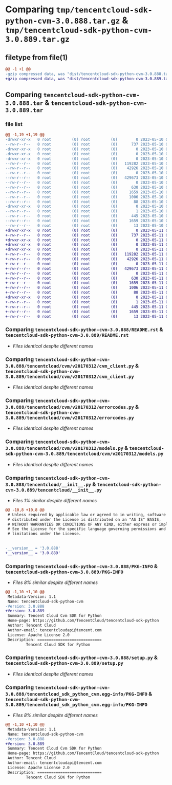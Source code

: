 # Comparing `tmp/tencentcloud-sdk-python-cvm-3.0.888.tar.gz` & `tmp/tencentcloud-sdk-python-cvm-3.0.889.tar.gz`

## filetype from file(1)

```diff
@@ -1 +1 @@
-gzip compressed data, was "dist/tencentcloud-sdk-python-cvm-3.0.888.tar", last modified: Wed May 10 02:02:54 2023, max compression
+gzip compressed data, was "dist/tencentcloud-sdk-python-cvm-3.0.889.tar", last modified: Thu May 11 02:37:26 2023, max compression
```

## Comparing `tencentcloud-sdk-python-cvm-3.0.888.tar` & `tencentcloud-sdk-python-cvm-3.0.889.tar`

### file list

```diff
@@ -1,19 +1,19 @@
-drwxr-xr-x   0 root         (0) root         (0)        0 2023-05-10 02:02:54.000000 tencentcloud-sdk-python-cvm-3.0.888/
--rw-r--r--   0 root         (0) root         (0)      737 2023-05-10 02:02:54.000000 tencentcloud-sdk-python-cvm-3.0.888/README.rst
-drwxr-xr-x   0 root         (0) root         (0)        0 2023-05-10 02:02:54.000000 tencentcloud-sdk-python-cvm-3.0.888/tencentcloud/
-drwxr-xr-x   0 root         (0) root         (0)        0 2023-05-10 02:02:54.000000 tencentcloud-sdk-python-cvm-3.0.888/tencentcloud/cvm/
-drwxr-xr-x   0 root         (0) root         (0)        0 2023-05-10 02:02:54.000000 tencentcloud-sdk-python-cvm-3.0.888/tencentcloud/cvm/v20170312/
--rw-r--r--   0 root         (0) root         (0)   119282 2023-05-10 02:02:54.000000 tencentcloud-sdk-python-cvm-3.0.888/tencentcloud/cvm/v20170312/cvm_client.py
--rw-r--r--   0 root         (0) root         (0)    42926 2023-05-10 02:02:54.000000 tencentcloud-sdk-python-cvm-3.0.888/tencentcloud/cvm/v20170312/errorcodes.py
--rw-r--r--   0 root         (0) root         (0)        0 2023-05-10 02:02:54.000000 tencentcloud-sdk-python-cvm-3.0.888/tencentcloud/cvm/v20170312/__init__.py
--rw-r--r--   0 root         (0) root         (0)   429673 2023-05-10 02:02:54.000000 tencentcloud-sdk-python-cvm-3.0.888/tencentcloud/cvm/v20170312/models.py
--rw-r--r--   0 root         (0) root         (0)        0 2023-05-10 02:02:54.000000 tencentcloud-sdk-python-cvm-3.0.888/tencentcloud/cvm/__init__.py
--rw-r--r--   0 root         (0) root         (0)      630 2023-05-10 02:02:54.000000 tencentcloud-sdk-python-cvm-3.0.888/tencentcloud/__init__.py
--rw-r--r--   0 root         (0) root         (0)     1659 2023-05-10 02:02:54.000000 tencentcloud-sdk-python-cvm-3.0.888/PKG-INFO
--rw-r--r--   0 root         (0) root         (0)     1006 2023-05-10 02:02:54.000000 tencentcloud-sdk-python-cvm-3.0.888/setup.py
--rw-r--r--   0 root         (0) root         (0)       88 2023-05-10 02:02:54.000000 tencentcloud-sdk-python-cvm-3.0.888/setup.cfg
-drwxr-xr-x   0 root         (0) root         (0)        0 2023-05-10 02:02:54.000000 tencentcloud-sdk-python-cvm-3.0.888/tencentcloud_sdk_python_cvm.egg-info/
--rw-r--r--   0 root         (0) root         (0)        1 2023-05-10 02:02:54.000000 tencentcloud-sdk-python-cvm-3.0.888/tencentcloud_sdk_python_cvm.egg-info/dependency_links.txt
--rw-r--r--   0 root         (0) root         (0)      445 2023-05-10 02:02:54.000000 tencentcloud-sdk-python-cvm-3.0.888/tencentcloud_sdk_python_cvm.egg-info/SOURCES.txt
--rw-r--r--   0 root         (0) root         (0)     1659 2023-05-10 02:02:54.000000 tencentcloud-sdk-python-cvm-3.0.888/tencentcloud_sdk_python_cvm.egg-info/PKG-INFO
--rw-r--r--   0 root         (0) root         (0)       13 2023-05-10 02:02:54.000000 tencentcloud-sdk-python-cvm-3.0.888/tencentcloud_sdk_python_cvm.egg-info/top_level.txt
+drwxr-xr-x   0 root         (0) root         (0)        0 2023-05-11 02:37:26.000000 tencentcloud-sdk-python-cvm-3.0.889/
+-rw-r--r--   0 root         (0) root         (0)      737 2023-05-11 02:37:26.000000 tencentcloud-sdk-python-cvm-3.0.889/README.rst
+drwxr-xr-x   0 root         (0) root         (0)        0 2023-05-11 02:37:26.000000 tencentcloud-sdk-python-cvm-3.0.889/tencentcloud/
+drwxr-xr-x   0 root         (0) root         (0)        0 2023-05-11 02:37:26.000000 tencentcloud-sdk-python-cvm-3.0.889/tencentcloud/cvm/
+drwxr-xr-x   0 root         (0) root         (0)        0 2023-05-11 02:37:26.000000 tencentcloud-sdk-python-cvm-3.0.889/tencentcloud/cvm/v20170312/
+-rw-r--r--   0 root         (0) root         (0)   119282 2023-05-11 02:37:26.000000 tencentcloud-sdk-python-cvm-3.0.889/tencentcloud/cvm/v20170312/cvm_client.py
+-rw-r--r--   0 root         (0) root         (0)    42926 2023-05-11 02:37:26.000000 tencentcloud-sdk-python-cvm-3.0.889/tencentcloud/cvm/v20170312/errorcodes.py
+-rw-r--r--   0 root         (0) root         (0)        0 2023-05-11 02:37:26.000000 tencentcloud-sdk-python-cvm-3.0.889/tencentcloud/cvm/v20170312/__init__.py
+-rw-r--r--   0 root         (0) root         (0)   429673 2023-05-11 02:37:26.000000 tencentcloud-sdk-python-cvm-3.0.889/tencentcloud/cvm/v20170312/models.py
+-rw-r--r--   0 root         (0) root         (0)        0 2023-05-11 02:37:26.000000 tencentcloud-sdk-python-cvm-3.0.889/tencentcloud/cvm/__init__.py
+-rw-r--r--   0 root         (0) root         (0)      630 2023-05-11 02:37:26.000000 tencentcloud-sdk-python-cvm-3.0.889/tencentcloud/__init__.py
+-rw-r--r--   0 root         (0) root         (0)     1659 2023-05-11 02:37:26.000000 tencentcloud-sdk-python-cvm-3.0.889/PKG-INFO
+-rw-r--r--   0 root         (0) root         (0)     1006 2023-05-11 02:37:26.000000 tencentcloud-sdk-python-cvm-3.0.889/setup.py
+-rw-r--r--   0 root         (0) root         (0)       88 2023-05-11 02:37:26.000000 tencentcloud-sdk-python-cvm-3.0.889/setup.cfg
+drwxr-xr-x   0 root         (0) root         (0)        0 2023-05-11 02:37:26.000000 tencentcloud-sdk-python-cvm-3.0.889/tencentcloud_sdk_python_cvm.egg-info/
+-rw-r--r--   0 root         (0) root         (0)        1 2023-05-11 02:37:26.000000 tencentcloud-sdk-python-cvm-3.0.889/tencentcloud_sdk_python_cvm.egg-info/dependency_links.txt
+-rw-r--r--   0 root         (0) root         (0)      445 2023-05-11 02:37:26.000000 tencentcloud-sdk-python-cvm-3.0.889/tencentcloud_sdk_python_cvm.egg-info/SOURCES.txt
+-rw-r--r--   0 root         (0) root         (0)     1659 2023-05-11 02:37:26.000000 tencentcloud-sdk-python-cvm-3.0.889/tencentcloud_sdk_python_cvm.egg-info/PKG-INFO
+-rw-r--r--   0 root         (0) root         (0)       13 2023-05-11 02:37:26.000000 tencentcloud-sdk-python-cvm-3.0.889/tencentcloud_sdk_python_cvm.egg-info/top_level.txt
```

### Comparing `tencentcloud-sdk-python-cvm-3.0.888/README.rst` & `tencentcloud-sdk-python-cvm-3.0.889/README.rst`

 * *Files identical despite different names*

### Comparing `tencentcloud-sdk-python-cvm-3.0.888/tencentcloud/cvm/v20170312/cvm_client.py` & `tencentcloud-sdk-python-cvm-3.0.889/tencentcloud/cvm/v20170312/cvm_client.py`

 * *Files identical despite different names*

### Comparing `tencentcloud-sdk-python-cvm-3.0.888/tencentcloud/cvm/v20170312/errorcodes.py` & `tencentcloud-sdk-python-cvm-3.0.889/tencentcloud/cvm/v20170312/errorcodes.py`

 * *Files identical despite different names*

### Comparing `tencentcloud-sdk-python-cvm-3.0.888/tencentcloud/cvm/v20170312/models.py` & `tencentcloud-sdk-python-cvm-3.0.889/tencentcloud/cvm/v20170312/models.py`

 * *Files identical despite different names*

### Comparing `tencentcloud-sdk-python-cvm-3.0.888/tencentcloud/__init__.py` & `tencentcloud-sdk-python-cvm-3.0.889/tencentcloud/__init__.py`

 * *Files 1% similar despite different names*

```diff
@@ -10,8 +10,8 @@
 # Unless required by applicable law or agreed to in writing, software
 # distributed under the License is distributed on an "AS IS" BASIS,
 # WITHOUT WARRANTIES OR CONDITIONS OF ANY KIND, either express or implied.
 # See the License for the specific language governing permissions and
 # limitations under the License.
 
 
-__version__ = '3.0.888'
+__version__ = '3.0.889'
```

### Comparing `tencentcloud-sdk-python-cvm-3.0.888/PKG-INFO` & `tencentcloud-sdk-python-cvm-3.0.889/PKG-INFO`

 * *Files 8% similar despite different names*

```diff
@@ -1,10 +1,10 @@
 Metadata-Version: 1.1
 Name: tencentcloud-sdk-python-cvm
-Version: 3.0.888
+Version: 3.0.889
 Summary: Tencent Cloud Cvm SDK for Python
 Home-page: https://github.com/TencentCloud/tencentcloud-sdk-python
 Author: Tencent Cloud
 Author-email: tencentcloudapi@tencent.com
 License: Apache License 2.0
 Description: ============================
         Tencent Cloud SDK for Python
```

### Comparing `tencentcloud-sdk-python-cvm-3.0.888/setup.py` & `tencentcloud-sdk-python-cvm-3.0.889/setup.py`

 * *Files identical despite different names*

### Comparing `tencentcloud-sdk-python-cvm-3.0.888/tencentcloud_sdk_python_cvm.egg-info/PKG-INFO` & `tencentcloud-sdk-python-cvm-3.0.889/tencentcloud_sdk_python_cvm.egg-info/PKG-INFO`

 * *Files 8% similar despite different names*

```diff
@@ -1,10 +1,10 @@
 Metadata-Version: 1.1
 Name: tencentcloud-sdk-python-cvm
-Version: 3.0.888
+Version: 3.0.889
 Summary: Tencent Cloud Cvm SDK for Python
 Home-page: https://github.com/TencentCloud/tencentcloud-sdk-python
 Author: Tencent Cloud
 Author-email: tencentcloudapi@tencent.com
 License: Apache License 2.0
 Description: ============================
         Tencent Cloud SDK for Python
```

